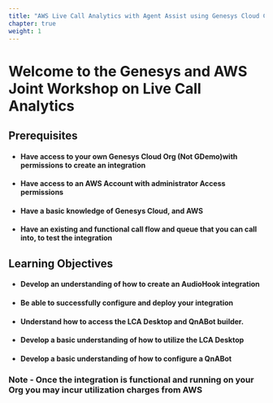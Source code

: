 ```yaml
---
title: "AWS Live Call Analytics with Agent Assist using Genesys Cloud CX Audiohook"
chapter: true
weight: 1
---
```


# Welcome to the Genesys and AWS Joint Workshop on Live Call Analytics

## Prerequisites
-	#### Have access to your own Genesys Cloud Org (Not GDemo)with permissions to create an integration
-	#### Have access to an AWS Account with administrator Access permissions
-	#### Have a basic knowledge of Genesys Cloud, and AWS
-   #### Have an existing and functional call flow and queue that you can call into, to test the integration

## Learning Objectives
- #### Develop an understanding of how to create an AudioHook integration
- #### Be able to successfully configure and deploy your integration 
- #### Understand how to access the LCA Desktop and QnABot builder. 
- #### Develop a basic understanding of how to utilize the LCA Desktop
- #### Develop a basic understanding of how to configure a QnABot

### Note - Once the integration is functional and running on your Org you **may** incur utilization charges from AWS